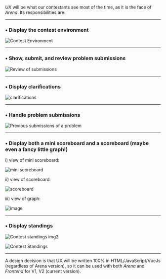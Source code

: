 _UX_ will be what our contestants see most of the time, as it is the face of _Arena_. Its responsibilities are:

---

### • Display the contest environment

![Contest Environment](https://github.com/user-attachments/assets/663cf488-ff15-4112-bf7d-5149ad983765)


---

### • Show, submit, and review problem submissions

![Review of submissions](https://github.com/user-attachments/assets/87c12e4e-bb41-41bb-931f-8ac4338ff7bf)

---

### • Display clarifications  

![clarifications](https://github.com/user-attachments/assets/186e0aa3-f645-425a-ab98-351d82df6e8a)

---

### • Handle problem submissions

![Previous submissions of a problem](https://github.com/user-attachments/assets/b1a56c84-1ef1-42ca-a5e9-31fa4d69dc81)

---

### • Display both a mini scoreboard and a scoreboard (maybe even a fancy little graph!)  
i) view of mini scoreboard:


![mini scoreboard](https://github.com/user-attachments/assets/d555926e-bdb1-4cde-a48f-89785b568245)

ii) view of scoreboard:


![scoreboard](https://github.com/user-attachments/assets/e260ee20-77b1-4466-b9c1-c6ac6d49f636)

iii) view of graph:


![image](https://github.com/user-attachments/assets/215607d1-512b-4d62-8389-7bc468f8c6b9)


---

### • Display standings

![Contest standings img2](https://github.com/user-attachments/assets/901b3847-e9f7-412d-bf22-3391a448d185)



![Contest Standings](https://github.com/user-attachments/assets/f6f1fd88-401e-4198-bd0d-adc09f1213d5)

---

A design decision is that UX will be written 100% in HTML/JavaScript/VueJs (regardless of Arena version), so it can be used with both _Arena_ and _Frontend_ for V1, V2 (current version).
